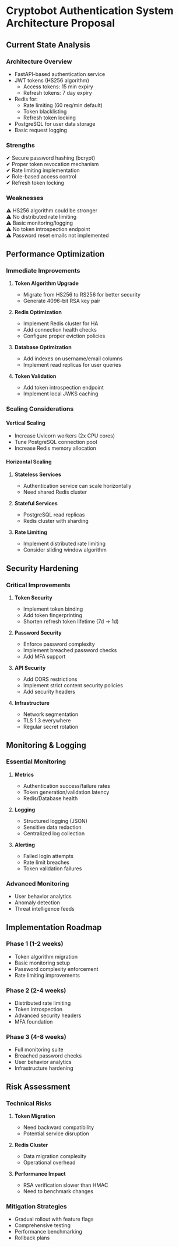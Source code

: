 # Cryptobot Authentication System Architecture Proposal

## Current State Analysis

### Architecture Overview
- FastAPI-based authentication service
- JWT tokens (HS256 algorithm)
  - Access tokens: 15 min expiry
  - Refresh tokens: 7 day expiry
- Redis for:
  - Rate limiting (60 req/min default)
  - Token blacklisting
  - Refresh token locking
- PostgreSQL for user data storage
- Basic request logging

### Strengths
✔ Secure password hashing (bcrypt)  
✔ Proper token revocation mechanism  
✔ Rate limiting implementation  
✔ Role-based access control  
✔ Refresh token locking  

### Weaknesses
⚠ HS256 algorithm could be stronger  
⚠ No distributed rate limiting  
⚠ Basic monitoring/logging  
⚠ No token introspection endpoint  
⚠ Password reset emails not implemented  

## Performance Optimization

### Immediate Improvements
1. **Token Algorithm Upgrade**  
   - Migrate from HS256 to RS256 for better security
   - Generate 4096-bit RSA key pair

2. **Redis Optimization**  
   - Implement Redis cluster for HA
   - Add connection health checks
   - Configure proper eviction policies

3. **Database Optimization**  
   - Add indexes on username/email columns
   - Implement read replicas for user queries

4. **Token Validation**  
   - Add token introspection endpoint
   - Implement local JWKS caching

### Scaling Considerations

#### Vertical Scaling
- Increase Uvicorn workers (2x CPU cores)
- Tune PostgreSQL connection pool
- Increase Redis memory allocation

#### Horizontal Scaling
1. **Stateless Services**  
   - Authentication service can scale horizontally
   - Need shared Redis cluster

2. **Stateful Services**  
   - PostgreSQL read replicas
   - Redis cluster with sharding

3. **Rate Limiting**  
   - Implement distributed rate limiting
   - Consider sliding window algorithm

## Security Hardening

### Critical Improvements
1. **Token Security**  
   - Implement token binding
   - Add token fingerprinting
   - Shorten refresh token lifetime (7d → 1d)

2. **Password Security**  
   - Enforce password complexity
   - Implement breached password checks
   - Add MFA support

3. **API Security**  
   - Add CORS restrictions
   - Implement strict content security policies
   - Add security headers

4. **Infrastructure**  
   - Network segmentation
   - TLS 1.3 everywhere
   - Regular secret rotation

## Monitoring & Logging

### Essential Monitoring
1. **Metrics**  
   - Authentication success/failure rates
   - Token generation/validation latency
   - Redis/Database health

2. **Logging**  
   - Structured logging (JSON)
   - Sensitive data redaction
   - Centralized log collection

3. **Alerting**  
   - Failed login attempts
   - Rate limit breaches
   - Token validation failures

### Advanced Monitoring
- User behavior analytics
- Anomaly detection
- Threat intelligence feeds

## Implementation Roadmap

### Phase 1 (1-2 weeks)
- Token algorithm migration
- Basic monitoring setup
- Password complexity enforcement
- Rate limiting improvements

### Phase 2 (2-4 weeks)
- Distributed rate limiting
- Token introspection
- Advanced security headers
- MFA foundation

### Phase 3 (4-8 weeks)
- Full monitoring suite
- Breached password checks
- User behavior analytics
- Infrastructure hardening

## Risk Assessment

### Technical Risks
1. **Token Migration**  
   - Need backward compatibility
   - Potential service disruption

2. **Redis Cluster**  
   - Data migration complexity
   - Operational overhead

3. **Performance Impact**  
   - RSA verification slower than HMAC
   - Need to benchmark changes

### Mitigation Strategies
- Gradual rollout with feature flags
- Comprehensive testing
- Performance benchmarking
- Rollback plans